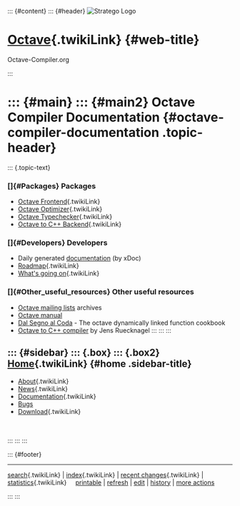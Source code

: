 ::: {#content}
::: {#header}
![Stratego
Logo](http://stratego.insanity.nl/StrategoLogoTextlessWhite-100px.png)

<div>

[Octave](WebHome){.twikiLink} {#web-title}
=============================

Octave-Compiler.org

</div>
:::

::: {#main}
::: {#main2}
Octave Compiler Documentation {#octave-compiler-documentation .topic-header}
=============================

::: {.topic-text}
### []{#Packages} Packages

-   [Octave Frontend](OctaveFrontend){.twikiLink}
-   [Octave Optimizer](OctaveOptimizer){.twikiLink}
-   [Octave Typechecker](OctaveTypeInferencer){.twikiLink}
-   [Octave to C++ Backend](OctaveToC){.twikiLink}

### []{#Developers} Developers

-   Daily generated
    [documentation](http://catamaran.labs.cs.uu.nl/docs/octave-compiler/)
    (by xDoc)
-   [Roadmap](ReleaseRoadmap){.twikiLink}
-   [What\'s going on](WhatsGoingOn){.twikiLink}

### []{#Other_useful_resources} Other useful resources

-   [Octave mailing lists](http://www.octave.org/archive.html) archives
-   [Octave manual](http://www.network-theory.co.uk/octave/manual/)
-   [Dal Segno al Coda](http://perso.wanadoo.fr/prthomas/intro.html) -
    The octave dynamically linked function cookbook
-   [Octave to C++ compiler](http://www.stud.tu-ilmenau.de/~rueckn/) by
    Jens Ruecknagel
:::
:::
:::

::: {#sidebar}
::: {.box}
::: {.box2}
[Home](WebHome){.twikiLink} {#home .sidebar-title}
---------------------------

-   [About](AboutOctaveCompiler){.twikiLink}
-   [News](OctaveCompilerNews){.twikiLink}
-   [Documentation](OctaveCompilerDocumentation){.twikiLink}
-   [Bugs](https://catamaran.labs.cs.uu.nl/jira/browse/OCT)
-   [Download](OctaveCompilerDownload){.twikiLink}

\
\
:::
:::
:::

::: {#footer}
<div>

<div>

------------------------------------------------------------------------

[search](WebSearch){.twikiLink} \| [index](WebIndex){.twikiLink} \|
[recent changes](WebChanges){.twikiLink} \|
[statistics](WebStatistics){.twikiLink}    
[printable](http://www.program-transformation.org/view/Octave/OctaveCompilerDocumentation?skin=print)
\|
[refresh](http://www.program-transformation.org/fresh/Octave/OctaveCompilerDocumentation)
\|
[edit](http://www.program-transformation.org/edit/Octave/OctaveCompilerDocumentation?t=1536825777)
\|
[history](http://www.program-transformation.org/rdiff/Octave/OctaveCompilerDocumentation)
\| [more
actions](http://www.program-transformation.org/oops/Octave/OctaveCompilerDocumentation?template=oopsmore&param1=1.9&param2=1.9)

</div>

</div>
:::
:::
